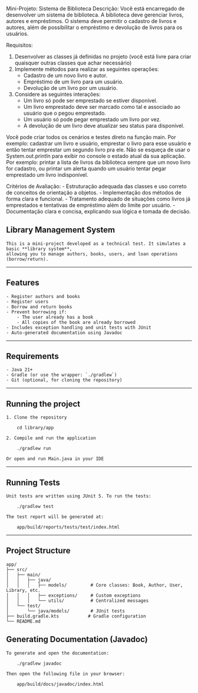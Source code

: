 Mini-Projeto: Sistema de Biblioteca
Descrição: 
Você está encarregado de desenvolver um sistema de biblioteca.
A biblioteca deve gerenciar livros, autores e empréstimos.
O sistema deve permitir o cadastro de livros e autores, além de possibilitar o empréstimo e devolução de livros para os usuários.


Requisitos:

1. Desenvolver as classes já definidas no projeto (você está livre para criar quaisquer outras classes que achar necessário)
2. Implemente métodos para realizar as seguintes operações:
	- Cadastro de um novo livro e autor.
	- Empréstimo de um livro para um usuário.
	- Devolução de um livro por um usuário.
3. Considere as seguintes interações:
	- Um livro só pode ser emprestado se estiver disponível.
	- Um livro emprestado deve ser marcado como tal e associado ao usuário que o pegou emprestado.
	- Um usuário só pode pegar emprestado um livro por vez.
	- A devolução de um livro deve atualizar seu status para disponível.

Você pode criar todos os cenários e testes direto na função main. Por exemplo: cadastrar um livro e usuário, emprestar o
livro para esse usuário e então tentar emprestar um segundo livro pra ele.
Não se esqueça de usar o System.out.println para exibir no console o estado atual da sua aplicação.
Por exemplo: printar a lista de livros da biblioteca sempre que um novo livro for cadastro, ou printar um alerta quando
um usuário tentar pegar emprestado um livro indisponível.

Critérios de Avaliação:
	- Estruturação adequada das classes e uso correto de conceitos de orientação a objetos.
	- Implementação dos métodos de forma clara e funcional.
	- Tratamento adequado de situações como livros já emprestados e tentativas de empréstimo além do limite por usuário.
	- Documentação clara e concisa, explicando sua lógica e tomada de decisão.


## Library Management System

	This is a mini-project developed as a technical test. It simulates a basic **library system**, 
	allowing you to manage authors, books, users, and loan operations (borrow/return).

---

## Features

	- Register authors and books
	- Register users
	- Borrow and return books
	- Prevent borrowing if:
		- The user already has a book
		- All copies of the book are already borrowed
	- Includes exception handling and unit tests with JUnit
	- Auto-generated documentation using Javadoc

---

## Requirements

	- Java 21+
	- Gradle (or use the wrapper: `./gradlew`)
	- Git (optional, for cloning the repository)

---

## Running the project

	1. Clone the repository
	
		cd library/app

	2. Compile and run the application

		./gradlew run

	Or open and run Main.java in your IDE

---

## Running Tests

	Unit tests are written using JUnit 5. To run the tests:

		./gradlew test

	The test report will be generated at:

		app/build/reports/tests/test/index.html

---

## Project Structure

	app/
	├── src/
	│   ├── main/
	│   │   ├── java/
	│   │   │   ├── models/         # Core classes: Book, Author, User, Library, etc.
	│   │   │   ├── exceptions/     # Custom exceptions
	│   │   │   └── utils/          # Centralized messages
	│   └── test/
	│       └── java/models/        # JUnit tests
	├── build.gradle.kts           # Gradle configuration
	└── README.md

##  Generating Documentation (Javadoc)

	To generate and open the documentation:

		./gradlew javadoc

	Then open the following file in your browser:

		app/build/docs/javadoc/index.html

